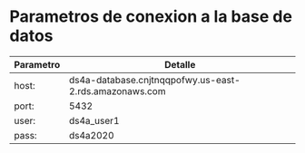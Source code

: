 # Parametros de conexion a la base de datos

| Parametro | Detalle                                                |
|-----------|--------------------------------------------------------|
| host:     | ds4a-database.cnjtnqqpofwy.us-east-2.rds.amazonaws.com |
| port:     | 5432                                                   |
| user:     | ds4a_user1                                             |
| pass:     | ds4a2020                                               |
